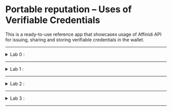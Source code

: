 # Portable reputation – Uses of Verifiable Credentials

This is a ready-to-use reference app that showcases usage of Affinidi API for issuing, sharing and storing verifiable credentials in the wallet.

---
<details>
  <summary> Lab 0 : </summary>

## Pre-Requisite

To run this lab you need to setup the Issuer credentails. 
To Know more about Issuer, [click here](https://academy.affinidi.com/what-are-verifiable-credentials-79f1846a7b9#:~:text=about%20these%20entities.-,Issuer,-An%20issuer%20is)

 To setup issuer credentails, you need PROJECT_ID, PROJECT_DID, API_KEY_HASH

you will use Affnidi's VS code extension tool to generate these required data.
#### Please follow the instruction below.

You need to have following installed on your machine:

- [NodeJs v16 and higher](https://nodejs.org). (it's recommended to use [nvm](https://github.com/nvm-sh/nvm))
- [VS Code](https://code.visualstudio.com/)

Instal Affinidi extension from extension market place:

```
Go to to extension market place and search Affinidi or Affinidi.affinidi
or browse https://marketplace.visualstudio.com/items?itemName=Affinidi.affinidi
```
[Affinidi's VS code Extension](https://marketplace.visualstudio.com/items?itemName=Affinidi.affinidi)

In order to use the extension, you first need to create an Affinidi account and a project

```
To do that, click on Affinidi logo in sidebar, then click on “Create an account with Affinidi”, 

enter your email and the OTP code that you received in your inbox.
```
![alt text](https://github.com/affinidi/vscode-extension/raw/HEAD/media/docs/create_account.png "")

Once the account is created, a project named Default Project will be created automatically. As part of it, a digital identity will be created for you – your personal DID.

Initially the Default Project will be set as your Active Project.

![alt text](https://github.com/affinidi/vscode-extension/raw/HEAD/media/docs/default_project.png)
![alt text](https://github.com/affinidi/vscode-extension/raw/HEAD/media/docs/inactive_projects.png)



Either create a new project or use the default project. 
To get the project details. click on default project as below.

<img width="1075" alt="image" src="https://user-images.githubusercontent.com/1314582/236203164-f3a74bb0-be58-4daf-a07b-8beb24ec8bc7.png">



Take the values  of PROJECT_ID, PROJECT_DID, API_KEY_HASH from here to use later in gaming project. 

---


## Setup Project 
Setting up the reference app is easy, just follow these steps:  
1. Clone the repo:
    ```
    $ git clone https://github.com/sanjay95/gaming-portable-reputation.git
    $ cd gaming-portable-reputation
    
    ```
2. Install the dependencies:
    ```
    $ npm install
    ```
3. Create a `.env` file:
    ```
    $ cp .env.example .env
    ```
   **Enter values for `PROJECT_ID`, `PROJECT_DID` and `API_KEY_HASH` from your Affinidi project properties** from previous steps.you can also use [CLI](https://github.com/affinidi/affinidi-cli) to create the project.
    
 4. Launch the app:
    ```
    $ npm run dev
    ```
    
    App will be available locally on http://localhost:3000.

</details>

---
<details>
  <summary> Lab 1 : </summary>

## Use project to Issue and store Verifiable Credentails 

This is a simple web app with user resgitration and two simple games.
You can play games without login, but game stats and settings will not be saved. 


There will be total three types of Verifiable credentials created. 

1. Studio Profile
2. GameSetting
3. GameStats

### Creating studio profile and Issuing ProfileVC

- browse the application at http://localhost:3000.
- click on JOIN OUR TEAM button 
- enter email and provide the OTP
- first login will prompt to complete profile (here Studio profile VC will be issued to logged-in user's wallet)

As soon as you save profile, your wallet will be active with profile VC. 
You can browse [wallet credentials](http://localhost:3000/wallet) to view the credentials issued to you and stored in your wallet. 

### `Issuance` 
```typescript
//pages/components/StudioProfileSetup/useProfile.ts
const {
      data: { vc },
    } = await axios<{ vc: VerifiableCredential }>(
      '/api/data-providers/StudioProfile/issue-vc',
      {
        method: 'POST',
        data: {
          holderDid,
          useremail,
          usermobile,
          userName,
          userage,
          usercountry,
          usercity,
        },
      },
    )

    // make unsigned VC
    //pages/api/data-providers/StudioProfile/issue-vc.page.ts
     const unsignedStudioProfileVc = generateStudioProfileVc(
    holderDid,
    credentialSubject
  )

  //sign credentials 
  //pages/api/data-providers/StudioProfile/issue-vc.page.ts
  const { vc } = await cloudWalletClient.signCredential(
    { vc: unsignedStudioProfileVc },
    { accessToken: cloudWalletAccessToken }
  )

// Final call to Affinidi API from Issuer for signing
//pages/api/clients/cloud-wallet-client.ts
signCredential: async (input: { vc: VerifiableCredential }, options: Options): Promise<{ vc: VerifiableCredential }> => {
    const {
      data: { signedCredential: vc },
    } = await axios<{ signedCredential: VerifiableCredential }>(
      `${cloudWalletApiUrl}/v1/wallet/sign-credential`,
      {
        method: 'POST',
        headers: {
          'Api-Key': apiKeyHash,
          Authorization: options.accessToken,
        },
        data: {
          unsignedCredential: input.vc,
        },
      }
    )

    return { vc }
  }

```
### `Storage`


```typescript
//Store signed credentials in user wallet
//pages/components/StudioProfileSetup/useProfile.ts
 await axios('/api/cloud-wallet/store-vc', {
      method: 'POST',
      headers: createCloudWalletAuthenticationHeaders(),
      data: { vc },
    })

//Final call to Affinidi API from holder to store the given VC in wallet
//pages/api/clients/cloud-wallet-client.ts
  storeCredentials: async (
    input: { vcs: VerifiableCredential[] },
    options: Options
  ): Promise<void> => {
    await axios<void>(`${cloudWalletApiUrl}/v1/wallet/credentials`, {
      method: 'POST',
      headers: {
        'Api-Key': apiKeyHash,
        Authorization: options.accessToken,
      },
      data: {
        data: input.vcs,
      },
    })
  }

```
</details>

---

<details>
  <summary> Lab 2 : </summary>
- Click on first game [Board tennis](http://localhost:3000/Games/game1). This is simulated game where game level and no. of hours played will keep increasing which simulates actual game hours.
- User has option to save the stats. Current stats will be issued as GameReputation Verifiable credentials to user wallet
- User may wish to play second game [Screen tennis](http://localhost:3000/Games/game2). Here user will be promted to import VC based on his logged in status. if not logged-in, user may login based on message displayed on screen
- if user wishes to import VCs and agrees to share with Screen tennis game, his settings and stats from first game will be utilizied and second game may accept the stats and offer users to play game from advanced level.

</details>

---

<details>
  <summary> Lab 3 : </summary>

## change project with modified data issuance and verification

Current game stats just save Game level and no of hours played. 
Lets Include the scores of game too in Game stats. 

Please folllow the instruction below to enable new data in GameReputation issuance.

### Prepare VC schema 

- Let's add score to exiting game schema. 
- add scrore to game and add to game state 
- change the unsigned VC 
  

  </details>

  ---
